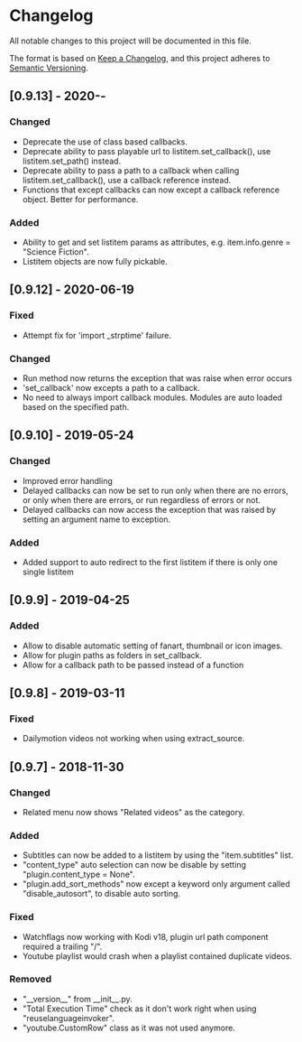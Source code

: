 # Changelog
All notable changes to this project will be documented in this file.

The format is based on [Keep a Changelog](https://keepachangelog.com/en/1.0.0/),
and this project adheres to [Semantic Versioning](https://semver.org/spec/v2.0.0.html).


## [0.9.13] - 2020-*-*
### Changed
- Deprecate the use of class based callbacks.
- Deprecate ability to pass playable url to listitem.set_callback(), use listitem.set_path() instead.
- Deprecate ability to pass a path to a callback when calling listitem.set_callback(), use a callback reference instead.
- Functions that except callbacks can now except a callback reference object. Better for performance.

### Added
- Ability to get and set listitem params as attributes, e.g. item.info.genre = "Science Fiction".
- Listitem objects are now fully pickable.


## [0.9.12] - 2020-06-19
### Fixed
- Attempt fix for 'import _strptime' failure.

### Changed
- Run method now returns the exception that was raise when error occurs
- 'set_callback' now excepts a path to a callback.
- No need to always import callback modules. Modules are auto loaded based on the specified path.


## [0.9.10] - 2019-05-24
### Changed
- Improved error handling
- Delayed callbacks can now be set to run only when there are no errors, or only when there are errors, or run regardless of errors or not.
- Delayed callbacks can now access the exception that was raised by setting an argument name to exception.

### Added
- Added support to auto redirect to the first listitem if there is only one single listitem

## [0.9.9] - 2019-04-25
### Added
- Allow to disable automatic setting of fanart, thumbnail or icon images.
- Allow for plugin paths as folders in set_callback.
- Allow for a callback path to be passed instead of a function

## [0.9.8] - 2019-03-11
### Fixed
- Dailymotion videos not working when using extract_source.

## [0.9.7] - 2018-11-30
### Changed
- Related menu now shows "Related videos" as the category.

### Added
- Subtitles can now be added to a listitem by using the "item.subtitles" list.
- "content_type" auto selection can now be disable by setting "plugin.content_type = None".
- "plugin.add_sort_methods" now except a keyword only argument called "disable_autosort", to disable auto sorting.

### Fixed
- Watchflags now working with Kodi v18, plugin url path component required a trailing "/".
- Youtube playlist would crash when a playlist contained duplicate videos.

### Removed
- "\_\_version__" from \_\_init__.py.
- "Total Execution Time" check as it don't work right when using "reuselanguageinvoker".
- "youtube.CustomRow" class as it was not used anymore.
